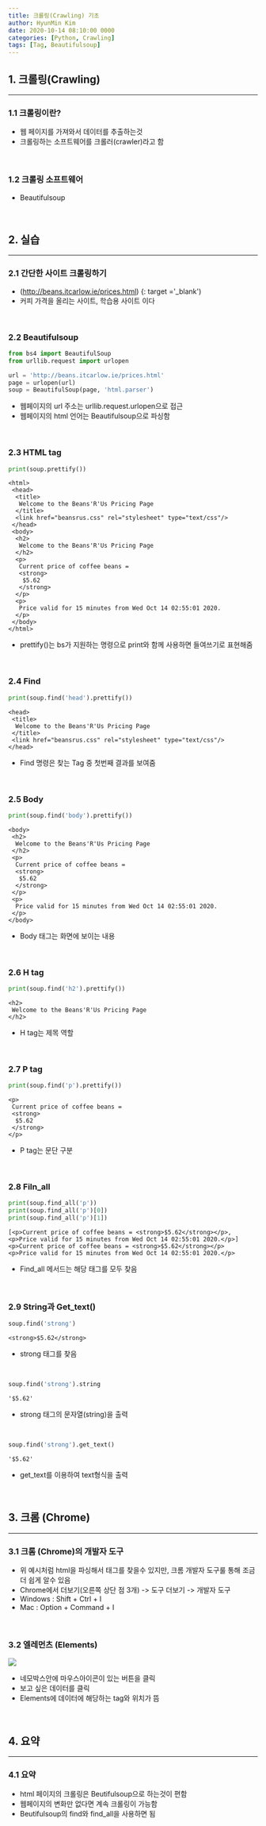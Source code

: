 ```yaml
---
title: 크롤링(Crawling) 기초
author: HyunMin Kim
date: 2020-10-14 08:10:00 0000
categories: [Python, Crawling]
tags: [Tag, Beautifulsoup]
---
```


## 1. 크롤링(Crawling)
---
### 1.1 크롤링이란?
- 웹 페이지를 가져와서 데이터를 추출하는것
- 크롤링하는 소프트웨어를 크롤러(crawler)라고 함

<br>

### 1.2 크롤링 소프트웨어
- Beautifulsoup

<br>

## 2. 실습
---
### 2.1 간단한 사이트 크롤링하기
- (http://beans.itcarlow.ie/prices.html) {: target ='_blank')
- 커피 가격을 올리는 사이트, 학습용 사이트 이다

<br>

### 2.2 Beautifulsoup


```python
from bs4 import BeautifulSoup
from urllib.request import urlopen

url = 'http://beans.itcarlow.ie/prices.html'
page = urlopen(url)
soup = BeautifulSoup(page, 'html.parser')
```

- 웹페이지의 url 주소는 urllib.request.urlopen으로 접근
- 웹페이지의 html 언어는 Beautifulsoup으로 파싱함

<br>

### 2.3 HTML tag


```python
print(soup.prettify())
```

    <html>
     <head>
      <title>
       Welcome to the Beans'R'Us Pricing Page
      </title>
      <link href="beansrus.css" rel="stylesheet" type="text/css"/>
     </head>
     <body>
      <h2>
       Welcome to the Beans'R'Us Pricing Page
      </h2>
      <p>
       Current price of coffee beans =
       <strong>
        $5.62
       </strong>
      </p>
      <p>
       Price valid for 15 minutes from Wed Oct 14 02:55:01 2020.
      </p>
     </body>
    </html>
    


- prettify()는 bs가 지원하는 명령으로 print와 함께 사용하면 들여쓰기로 표현해줌

<br>

### 2.4 Find


```python
print(soup.find('head').prettify())
```

    <head>
     <title>
      Welcome to the Beans'R'Us Pricing Page
     </title>
     <link href="beansrus.css" rel="stylesheet" type="text/css"/>
    </head>
    


- Find 명령은 찾는 Tag 중 첫번째 결과를 보여줌

<br>

### 2.5 Body


```python
print(soup.find('body').prettify())
```

    <body>
     <h2>
      Welcome to the Beans'R'Us Pricing Page
     </h2>
     <p>
      Current price of coffee beans =
      <strong>
       $5.62
      </strong>
     </p>
     <p>
      Price valid for 15 minutes from Wed Oct 14 02:55:01 2020.
     </p>
    </body>


- Body 태그는 화면에 보이는 내용

<br>

### 2.6 H tag


```python
print(soup.find('h2').prettify())
```

    <h2>
     Welcome to the Beans'R'Us Pricing Page
    </h2>
    


- H tag는 제목 역할

<br>

### 2.7 P tag


```python
print(soup.find('p').prettify())
```

    <p>
     Current price of coffee beans =
     <strong>
      $5.62
     </strong>
    </p>
    


- P tag는 문단 구분

<br>

### 2.8 Filn_all


```python
print(soup.find_all('p'))
print(soup.find_all('p')[0])
print(soup.find_all('p')[1])
```

    [<p>Current price of coffee beans = <strong>$5.62</strong></p>, <p>Price valid for 15 minutes from Wed Oct 14 02:55:01 2020.</p>]
    <p>Current price of coffee beans = <strong>$5.62</strong></p>
    <p>Price valid for 15 minutes from Wed Oct 14 02:55:01 2020.</p>


- Find_all 메서드는 해당 태그를 모두 찾음

<br>

### 2.9 String과 Get_text()


```python
soup.find('strong')
```
    <strong>$5.62</strong>



- strong 태그를 찾음

<br>


```python
soup.find('strong').string
```
    '$5.62'



- strong 태그의 문자열(string)을 출력

<br>


```python
soup.find('strong').get_text()
```
    '$5.62'

- get_text를 이용하여 text형식을 출력

<br>

## 3. 크롬 (Chrome)
---
### 3.1 크롬 (Chrome)의 개발자 도구
- 위 예시처럼 html을 파싱해서 태그를 찾을수 있지만, 크롬 개발자 도구룰 통해 조금더 쉽게 알수 있음
- Chrome에서 더보기(오른쪽 상단 점 3개) -> 도구 더보기 -> 개발자 도구
- Windows : Shift + Ctrl + I
- Mac : Option + Command + I

<br>

### 3.2 엘레먼츠 (Elements)
<img src="https://user-images.githubusercontent.com/60168331/95937939-cb206f00-0e13-11eb-9550-ca3be5838a2e.png">

- 네모박스안에 마우스아이콘이 있는 버튼을 클릭
- 보고 싶은 데이터를 클릭
- Elements에 데이터에 해당하는 tag와 위치가 뜸

<br>

## 4. 요약
---
### 4.1 요약
- html 페이지의 크롤링은 Beutifulsoup으로 하는것이 편함
- 웹페이지의 변화만 없다면 계속 크롤링이 가능함
- Beutifulsoup의 find와 find_all을 사용하면 됨
